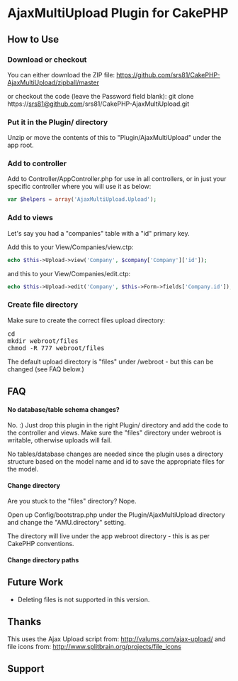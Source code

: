 # AjaxMultiUpload Plugin for CakePHP


## How to Use

### Download or checkout

You can either download the ZIP file:
https://github.com/srs81/CakePHP-AjaxMultiUpload/zipball/master

or checkout the code (leave the Password field blank):
git clone https://srs81@github.com/srs81/CakePHP-AjaxMultiUpload.git

### Put it in the Plugin/ directory

Unzip or move the contents of this to "Plugin/AjaxMultiUpload" under
the app root.

### Add to controller 

Add to Controller/AppController.php for use in all controllers, or 
in just your specific controller where you will use it as below:

```php
var $helpers = array('AjaxMultiUpload.Upload');
```

### Add to views

Let's say you had a "companies" table with a "id" primary key.

Add this to your View/Companies/view.ctp:

```php
echo $this->Upload->view('Company', $company['Company']['id']);
```

and this to your View/Companies/edit.ctp:

```php
echo $this->Upload->edit('Company', $this->Form->fields['Company.id']);
```

### Create file directory

Make sure to create the correct files upload directory:
<pre>
cd <cake-app-root>
mkdir webroot/files
chmod -R 777 webroot/files
</pre>

The default upload directory is "files" under /webroot - but this can
be changed (see FAQ below.) 


## FAQ

#### No database/table schema changes?

No. :) Just drop this plugin in the right Plugin/ directory and add 
the code to the controller and views. Make sure the "files" directory
under webroot is writable, otherwise uploads will fail.

No tables/database changes are needed since the plugin uses a directory
structure based on the model name and id to save the appropriate files
 for the model.
 
#### Change directory 

Are you stuck to the "files" directory? Nope.

Open up Config/bootstrap.php under the Plugin/AjaxMultiUpload directory 
and change the "AMU.directory" setting. 

The directory will live under the app webroot directory - this is
as per CakePHP conventions.

#### Change directory paths


## Future Work

* Deleting files is not supported in this version.

## Thanks

This uses the Ajax Upload script from: http://valums.com/ajax-upload/
and file icons from: http://www.splitbrain.org/projects/file_icons

## Support


